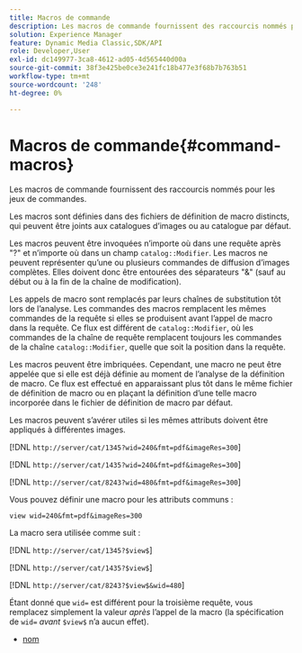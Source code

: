 ```yaml
---
title: Macros de commande
description: Les macros de commande fournissent des raccourcis nommés pour les jeux de commandes.
solution: Experience Manager
feature: Dynamic Media Classic,SDK/API
role: Developer,User
exl-id: dc149977-3ca8-4612-ad05-4d565440d00a
source-git-commit: 38f3e425be0ce3e241fc18b477e3f68b7b763b51
workflow-type: tm+mt
source-wordcount: '248'
ht-degree: 0%

---
```


# Macros de commande{#command-macros}

Les macros de commande fournissent des raccourcis nommés pour les jeux de commandes.

Les macros sont définies dans des fichiers de définition de macro distincts, qui peuvent être joints aux catalogues d’images ou au catalogue par défaut.

Les macros peuvent être invoquées n’importe où dans une requête après &quot;?&quot; et n’importe où dans un champ `catalog::Modifier`. Les macros ne peuvent représenter qu’une ou plusieurs commandes de diffusion d’images complètes. Elles doivent donc être entourées des séparateurs &quot;&amp;&quot; (sauf au début ou à la fin de la chaîne de modification).

Les appels de macro sont remplacés par leurs chaînes de substitution tôt lors de l’analyse. Les commandes des macros remplacent les mêmes commandes de la requête si elles se produisent avant l’appel de macro dans la requête. Ce flux est différent de `catalog::Modifier`, où les commandes de la chaîne de requête remplacent toujours les commandes de la chaîne `catalog::Modifier`, quelle que soit la position dans la requête.

Les macros peuvent être imbriquées. Cependant, une macro ne peut être appelée que si elle est déjà définie au moment de l’analyse de la définition de macro. Ce flux est effectué en apparaissant plus tôt dans le même fichier de définition de macro ou en plaçant la définition d’une telle macro incorporée dans le fichier de définition de macro par défaut.

Les macros peuvent s’avérer utiles si les mêmes attributs doivent être appliqués à différentes images.

[!DNL `http://server/cat/1345?wid=240&fmt=pdf&imageRes=300`]

[!DNL `http://server/cat/1435?wid=240&fmt=pdf&imageRes=300`]

[!DNL `http://server/cat/8243?wid=480&fmt=pdf&imageRes=300`]

Vous pouvez définir une macro pour les attributs communs :

`view wid=240&fmt=pdf&imageRes=300`

La macro sera utilisée comme suit :

[!DNL `http://server/cat/1345?$view$`]

[!DNL `http://server/cat/1435?$view$`]

[!DNL `http://server/cat/8243?$view$&wid=480`]

Étant donné que `wid=` est différent pour la troisième requête, vous remplacez simplement la valeur *après* l’appel de la macro (la spécification de `wid=` *avant* `$view$` n’a aucun effet).

+ [nom](r-name.md)

